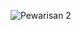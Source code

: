![Pewarisan 2](https://user-images.githubusercontent.com/101534076/163420324-93680fa4-44c2-40fa-9464-e99e09ad22ba.jpg)
